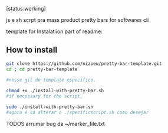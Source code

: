 [status:working]

js e sh scrpt pra mass product pretty bars for softwares cli




template for Instalatiion part of readme:




## How to install
```bash
git clone https://github.com/nizpew/pretty-bar-template.git
cd ; cd pretty-bar-template

#nesse git do template especifico,
 
chmod +x ./install-with-pretty-bar.sh
#if necessary for the script,

sudo ./install-with-pretty-bar.sh
#agora é só alterar o ./specificscript.sh como desejar

```



TODOS
arrumar bug da ~/marker_file.txt

